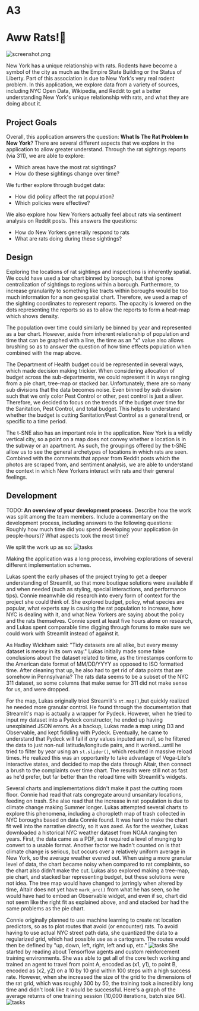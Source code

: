 # A3

# Aww Rats!🐀

![screenshot.png](screenshot.png)

New York has a unique relationship with rats. Rodents have become a symbol of the city as much as the Empire State Building or the Status of Liberty. Part of this association is due to New York's very real rodent problem. In this application, we explore data from a variety of sources, including NYC Open Data, Wikipedia, and Reddit to get a better understanding New York's unique relationship with rats, and what they are doing about it.

## Project Goals

Overall, this application answers the question: **What Is The Rat Problem In New York**? There are several different aspects that we explore in the application to allow greater understand. Through the rat sightings reports (via 311), we are able to explore:

- Which areas have the most rat sightings?
- How do these sightings change over time?

We further explore through budget data:

- How did policy affect the rat population?
- Which policies were effective?

We also explore how New Yorkers actually feel about rats via sentiment analysis on Reddit posts. This answers the questions:

- How do New Yorkers generally respond to rats
- What are rats doing during these sightings?

## Design

Exploring the locations of rat sightings and inspections is inherently spatial. We could have used a bar chart binned by borough, but that ignores centralization of sightings to regions within a borough. Furthermore, to increase granularity to something like tracts within boroughs would be too much information for a non geospatial chart. Therefore, we used a map of the sighting coordinates to represent reports. The opacity is lowered on the dots representing the reports so as to allow the reports to form a heat-map which shows density.

The population over time could similarly be binned by year and represented as a bar chart. However, aside from inherent relationship of population and time that can be graphed with a line, the time as an "x" value also allows brushing so as to answer the question of how time effects population when combined with the map above.

The Department of Health budget could be represented in several ways, which made decision making trickier. When considering allocation of budget across the sub-departments, we could represent it in ways ranging from a pie chart, tree-map or stacked bar. Unfortunately, there are so many sub divisions that the data becomes noise. Even binned by sub division such that we only color Pest Control or other, pest control is just a sliver. Therefore, we decided to focus on the trends of the budget over time for the Sanitation, Pest Control, and total budget. This helps to understand whether the budget is cutting Sanitation/Pest Control as a general trend, or specific to a time period.

The t-SNE also has an important role in the application. New York is a wildly vertical city, so a point on a map does not convey whether a location is in the subway or an apartment. As such, the groupings offered by the t-SNE allow us to see the general archetypes of locations in which rats are seen. Combined with the comments that appear from Reddit posts which the photos are scraped from, and sentiment analysis, we are able to understand the context in which New Yorkers interact with rats and their general feelings.

## Development

TODO: **An overview of your development process.** Describe how the work was split among the team members. Include a commentary on the development process, including answers to the following questions: Roughly how much time did you spend developing your application (in people-hours)? What aspects took the most time?

We split the work up as so:
![tasks](writeup_assets/task.png)

Making the application was a long process, involving explorations of several different implementation schemes.

Lukas spent the early phases of the project trying to get a deeper understanding of Streamlit, so that more boutique solutions were available if and when needed (such as styling, special interactions, and performance tips). Connie meanwhile did research into every form of context for the project she could think of. She explored budget, policy, what species are popular, what experts say is causing the rat population to increase, how NYC is dealing with it, and what New Yorkers are saying about the policy and the rats themselves. Connie spent at least five hours alone on research, and Lukas spent comparable time digging through forums to make sure we could work with Streamlit instead of against it.

As Hadley Wickham said: "Tidy datasets are all alike, but every messy dataset is messy in its own way." Lukas initially made some false conclusions about the dataset related to time, as the timestamps conform to the American date format of MM/DD/YYYY as opposed to ISO formatted time. After cleaning that up, he also had to get rid of data points that are somehow in Pennsylvania? The rats data seems to be a subset of the NYC 311 dataset, so some columns that make sense for 311 did not make sense for us, and were dropped.

For the map, Lukas originally tried Streamlit's `st.map()`,but quickly realized he needed more granular control. He found through the documentation that Streamlit's map is actually a wrapper for Pydeck. However, when he tried to input my dataset into a Pydeck constructor, he ended up having unexplained JSON errors. As a backup, Lukas made a map using D3 and Observable, and kept fiddling with Pydeck. Eventually, he came to understand that Pydeck will fail if *any* values inputed are null, so he filtered the data to just non-null latitude/longitude pairs, and it worked...until he tried to filter by year using an `st.slider()`, which resulted in massive reload times. He realized this was an opportunity to take advantage of Vega-Lite's interactive states, and decided to map the data through Altair, then connect a brush to the complaints over time chart. The results were still not as fast as he'd prefer, but far better than the reload time with Streamlit's widgets.

Several charts and implementations didn't make it past the cutting room floor. Connie had read that rats congregate around unsanitary locations, feeding on trash. She also read that the increase in rat population is due to climate change making Summer longer. Lukas attempted several charts to explore this phenomena, including a choropleth map of trash collected in NYC boroughs based on data Connie found. It was hard to make the chart fit well into the narrative directly, so it was axed. As for the weather, Lukas downloaded a historical NYC weather dataset from NOAA ranging ten years. First, the data came as a PDF, so it required a level of munging to convert to a usable format. Another factor we hadn't counted on is that climate change is serious, but occurs over a relatively uniform average in New York, so the average weather evened out. When using a more granular level of data, the chart became noisy when compared to rat complaints, so the chart also didn't make the cut. Lukas also explored making a tree-map, pie chart, and stacked bar representing budget, but these solutions were not idea. The tree map would have changed to jarringly when altered by time, Altair does not yet have `mark_arc()` from what he has seen, so he would have had to embed an Observable widget, and even if so, chart did not seem like the right fit as explained above, and and stacked bar had the same problems as the pie chart.

Connie originally planned to use machine learning to create rat location predictors, so as to plot routes that avoid (or encounter) rats. To avoid having to use actual NYC street path data, she quantized the data to a regularized grid, which had possible use as a cartogram. The routes would then be defined by "up, down, left, right, left and up, etc."
![tasks](writeup_assets/cartogram.png)
She started by reading about Tensorflow agents and custom reinforcement training environments. She was able to get all of the core tech working and trained an agent to travel from point A, encoded as (x1, y1), to point B, encoded as (x2, y2) on a 10 by 10 grid within 100 steps with a high success rate. However, when she increased the size of the grid to the dimensions of the rat grid, which was roughly 300 by 50, the training took a incredibly long time and didn't look like it would be successful. Here's a graph of the average returns of one training session (10,000 iterations, batch size 64).
![tasks](writeup_assets/returns_over_time.png)

